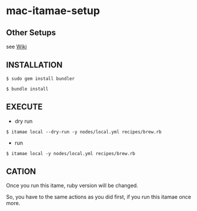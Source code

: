 # mac-itamae-setup

## Other Setups 

see [Wiki](https://github.com/sadayuki-matsuno/mac-itamae-setup/wiki)

## INSTALLATION

```
$ sudo gem install bundler
```

```
$ bundle install
```

## EXECUTE

* dry run 

```
$ itamae local --dry-run -y nodes/local.yml recipes/brew.rb
```

* run

```
$ itamae local -y nodes/local.yml recipes/brew.rb
```

## CATION

Once you run this itame, ruby version will be changed.

So, you have to the same actions as you did first, if you run this itamae once more.
